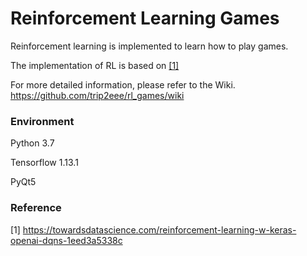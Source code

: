 # Reinforcement Learning Games

Reinforcement learning is implemented to learn how to play games.

The implementation of RL is based on [[1]](https://towardsdatascience.com/reinforcement-learning-w-keras-openai-dqns-1eed3a5338c)

For more detailed information, please refer to the Wiki.
https://github.com/trip2eee/rl_games/wiki

### Environment
Python 3.7

Tensorflow 1.13.1

PyQt5




### Reference
[1] https://towardsdatascience.com/reinforcement-learning-w-keras-openai-dqns-1eed3a5338c
